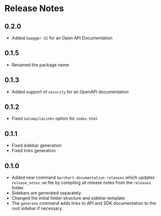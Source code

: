 # Release Notes

## 0.2.0
* Added `Swagger UI` for an Open API Documentation

## 0.1.5
* Renamed the package name

## 0.1.3
* Added support of `security` for an OpenAPI documentation

## 0.1.2
* Fixed `noCompileLinks` option for `index.html`

## 0.1.1
* Fixed sidebar generation
* Fixed links generation

## 0.1.0
* Added new command `barchart-documentation releases` which updates `release_notes.md` file by compiling all release notes from the `releases` folder.
* Sidebars are generated separately.
* Changed the initial folder structure and sidebar template.
* The `generate` command adds links to API and SDK documentation to the root sidebar if necessary.
